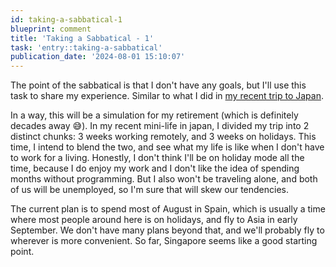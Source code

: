 ```yaml
---
id: taking-a-sabbatical-1
blueprint: comment
title: 'Taking a Sabbatical - 1'
task: 'entry::taking-a-sabbatical'
publication_date: '2024-08-01 15:10:07'
---
```


The point of the sabbatical is that I don't have any goals, but I'll use this task to share my experience. Similar to what I did in [my recent trip to Japan](https://noeldemartin.com/tasks/working-from-japan).

In a way, this will be a simulation for my retirement (which is definitely decades away 😅). In my recent mini-life in japan, I divided my trip into 2 distinct chunks: 3 weeks working remotely, and 3 weeks on holidays. This time, I intend to blend the two, and see what my life is like when I don't have to work for a living. Honestly, I don't think I'll be on holiday mode all the time, because I do enjoy my work and I don't like the idea of spending months without programming. But I also won't be traveling alone, and both of us will be unemployed, so I'm sure that will skew our tendencies.

The current plan is to spend most of August in Spain, which is usually a time where most people around here is on holidays, and fly to Asia in early September. We don't have many plans beyond that, and we'll probably fly to wherever is more convenient. So far, Singapore seems like a good starting point.
